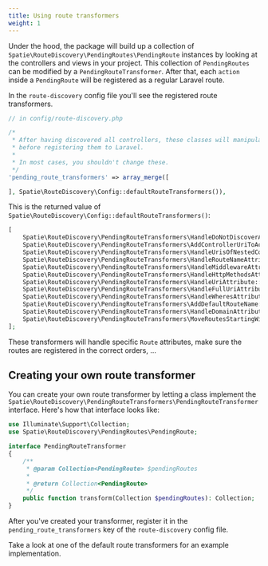 ```yaml
---
title: Using route transformers
weight: 1
---
```


Under the hood, the package will build up a collection of `Spatie\RouteDiscovery\PendingRoutes\PendingRoute` instances by looking at the controllers and views in your project. This collection of `PendingRoutes` can be modified by a `PendingRouteTransformer`. After that, each `action` inside a `PendingRoute` will be registered as a regular Laravel route.

In the `route-discovery` config file you'll see the registered route transformers.

```php
// in config/route-discovery.php

/*
 * After having discovered all controllers, these classes will manipulate the routes
 * before registering them to Laravel.
 *
 * In most cases, you shouldn't change these.
 */
'pending_route_transformers' => array_merge([

], Spatie\RouteDiscovery\Config::defaultRouteTransformers()),
```

This is the returned value of `Spatie\RouteDiscovery\Config::defaultRouteTransformers()`:

```php
[
    Spatie\RouteDiscovery\PendingRouteTransformers\HandleDoNotDiscoverAttribute::class,
    Spatie\RouteDiscovery\PendingRouteTransformers\AddControllerUriToActions::class,
    Spatie\RouteDiscovery\PendingRouteTransformers\HandleUrisOfNestedControllers::class,
    Spatie\RouteDiscovery\PendingRouteTransformers\HandleRouteNameAttribute::class,
    Spatie\RouteDiscovery\PendingRouteTransformers\HandleMiddlewareAttribute::class,
    Spatie\RouteDiscovery\PendingRouteTransformers\HandleHttpMethodsAttribute::class,
    Spatie\RouteDiscovery\PendingRouteTransformers\HandleUriAttribute::class,
    Spatie\RouteDiscovery\PendingRouteTransformers\HandleFullUriAttribute::class,
    Spatie\RouteDiscovery\PendingRouteTransformers\HandleWheresAttribute::class,
    Spatie\RouteDiscovery\PendingRouteTransformers\AddDefaultRouteName::class,
    Spatie\RouteDiscovery\PendingRouteTransformers\HandleDomainAttribute::class,
    Spatie\RouteDiscovery\PendingRouteTransformers\MoveRoutesStartingWithParametersLast::class,
];
```

These transformers will handle specific `Route` attributes, make sure the routes are registered in the correct orders, ... 

## Creating your own route transformer

You can create your own route transformer by letting a class implement the `Spatie\RouteDiscovery\PendingRouteTransformers\PendingRouteTransformer` interface. Here's how that interface looks like:

```php
use Illuminate\Support\Collection;
use Spatie\RouteDiscovery\PendingRoutes\PendingRoute;

interface PendingRouteTransformer
{
    /**
     * @param Collection<PendingRoute> $pendingRoutes
     *
     * @return Collection<PendingRoute>
     */
    public function transform(Collection $pendingRoutes): Collection;
}
```

After you've created your transformer, register it in the `pending_route_transformers` key of the `route-discovery` config file.

Take a look at one of the default route transformers for an example implementation.
